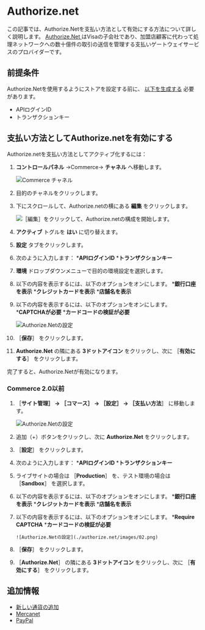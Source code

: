 # Authorize.net

この記事では、Authorize.Netを支払い方法として有効にする方法について詳しく説明します。 [ Authorize.Net ](https://www.authorize.net/about-us/) はVisaの子会社であり、加盟店顧客に代わって処理ネットワークへの数十億件の取引の送信を管理する支払いゲートウェイサービスのプロバイダーです。

<a name="prerequisites" />

## 前提条件

Authorize.Netを使用するようにストアを設定する前に、 [以下を生成する](https://support.authorize.net/s/article/How-do-I-obtain-my-API-Login-ID-and-Transaction-Key) 必要があります。

* APIログインID
* トランザクションキー

<a name="activating-authorizenet-as-a-payment-method" />

## 支払い方法としてAuthorize.netを有効にする

Authorize.netを支払い方法としてアクティブ化するには：

1. **コントロールパネル** →Commerce→ **チャネル** へ移動します。

    ![Commerce チャネル](./authorize.net/images/03.png)

1. 目的のチャネルをクリックします。
1. 下にスクロールして、Authorize.netの横にある **編集** をクリックします。

    ![［編集］をクリックして、Authorize.netの構成を開始します。](./authorize.net/images/04.png)

1. **アクティブ** トグルを **はい** に切り替えます。
1. **設定** タブをクリックします。
1. 次のように入力します：
    ***APIログインID**
    ***トランザクションキー**
1. **環境** ドロップダウンメニューで目的の環境設定を選択します。
1. 以下の内容を表示するには、以下のオプションをオンにします。
    ***銀行口座を表示**
    ***クレジットカードを表示**
    ***店舗名を表示**
1. 以下の内容を表示するには、以下のオプションをオンにします。
    ***CAPTCHAが必要**
    ***カードコードの検証が必要**

     ![Authorize.Netの設定](./authorize.net/images/01.png)

1. ［**保存**］ をクリックします。
1. **Authorize.Net** の隣にある **3ドットアイコン** をクリックし、次に ［**有効にする**］ をクリックします。

完了すると、Authorize.Netが有効になります。

### Commerce 2.0以前

1. ［**サイト管理］ → ［コマース］ → ［設定］ → ［支払い方法**］ に移動します。

    ![Authorize.Netの設定](./authorize.net/images/05.png)

1. 追加（+）ボタンをクリックし、次に **Authorize.Net** をクリックします。
1. ［**設定**］ をクリックします。
1. 次のように入力します：
    ***APIログインID**
    ***トランザクションキー**
1. ライブサイトの場合は ［**Production**］ を、テスト環境の場合は ［**Sandbox**］ を選択します。
1. 以下の内容を表示するには、以下のオプションをオンにします。
    ***銀行口座を表示**
    ***クレジットカードを表示**
    ***店舗名を表示**
1. 以下の内容を表示するには、以下のオプションをオンにします。
    ***Require CAPTCHA**
    ***カードコードの検証が必要**

       ![Authorize.Netの設定](./authorize.net/images/02.png)

1. ［**保存**］ をクリックします。
1. ［**Authorize.Net**］ の隣にある **3ドットアイコン** をクリックし、次に ［**有効にする**］ をクリックします。

<a name="additional-information" />

## 追加情報

* [新しい通貨の追加](../currencies/adding-a-new-currency.md)
* [Mercanet](./mercanet.md)
* [PayPal](./paypal.md)
